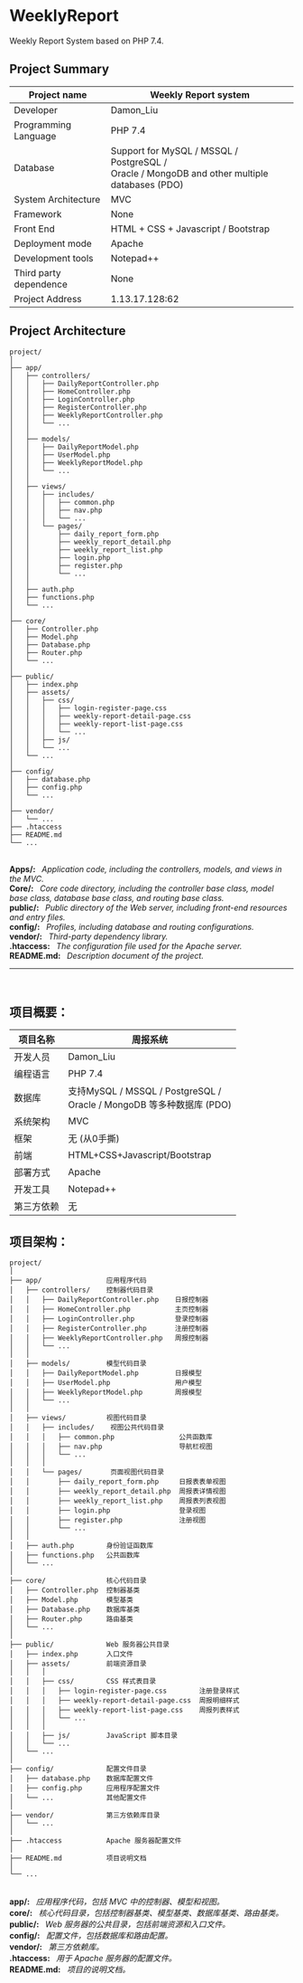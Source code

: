# WeeklyReport
Weekly Report System based on PHP 7.4.

## Project Summary
| Project name | Weekly Report system |
| -------- | ------- |
| Developer | Damon_Liu |
| Programming Language | PHP 7.4 |
| Database | Support for MySQL / MSSQL / PostgreSQL / <br> Oracle / MongoDB and other multiple databases (PDO) |
| System Architecture | MVC |
| Framework | None
| Front End | HTML + CSS + Javascript / Bootstrap |
| Deployment mode | Apache |
| Development tools | Notepad++ |
| Third party dependence | None |
| Project Address | 1.13.17.128:62 |


## Project Architecture
```
project/
│            
├── app/                
│   ├── controllers/    
│   │   ├── DailyReportController.php    
│   │   ├── HomeController.php           
│   │   ├── LoginController.php          
│   │   ├── RegisterController.php       
│   │   ├── WeeklyReportController.php   
│   │   └── ...                          
│   │
│   ├── models/         
│   │   ├── DailyReportModel.php         
│   │   ├── UserModel.php                
│   │   ├── WeeklyReportModel.php        
│   │   └── ...                          
│   │
│   ├── views/          
│   │   ├── includes/    
│   │   │   ├── common.php                
│   │   │   ├── nav.php                   
│   │   │   └── ... 
│   │   └── pages/       
│   │       ├── daily_report_form.php     
│   │       ├── weekly_report_detail.php  
│   │       ├── weekly_report_list.php    
│   │       ├── login.php                 
│   │       ├── register.php              
│   │       └── ...                       
│   │
│   ├── auth.php        
│   ├── functions.php   
│   └── ...             
│
├── core/               
│   ├── Controller.php  
│   ├── Model.php       
│   ├── Database.php    
│   ├── Router.php      
│   └── ...             
│
├── public/             
│   ├── index.php       
│   ├── assets/         
│   │   ├── css/        
│   │   │   ├── login-register-page.css        
│   │   │   ├── weekly-report-detail-page.css  
│   │   │   ├── weekly-report-list-page.css    
│   │   │   └── ...
│   │   ├── js/         
│   │   └── ...
│   └── ...    
│
├── config/             
│   ├── database.php    
│   ├── config.php      
│   └── ...     
│
├── vendor/           
│   └── ...
├── .htaccess 
├── README.md
└── ... 

```
<br>
<b>Apps/: </b> &nbsp;&nbsp;<i>Application code, including the controllers, models, and views in the MVC.</i><br>
<b>Core/: </b> &nbsp;&nbsp;<i>Core code directory, including the controller base class, model base class, database base class, and routing base class.</i><br>
<b>public/: </b> &nbsp;&nbsp;<i>Public directory of the Web server, including front-end resources and entry files.</i><br>
<b>config/: </b> &nbsp;&nbsp;<i>Profiles, including database and routing configurations.</i><br>
<b>vendor/: </b> &nbsp;&nbsp;<i>Third-party dependency library.</i><br>
<b>.htaccess: </b> &nbsp;&nbsp;<i>The configuration file used for the Apache server.</i><br>
<b>README.md: </b> &nbsp;&nbsp;<i>Description document of the project.</i>

<br>
<hr>
<br>

## 项目概要：
| 项目名称 | 周报系统 |
| -------- | ------- |
| 开发人员 | Damon_Liu |
| 编程语言 | PHP 7.4 |
| 数据库   | 支持MySQL / MSSQL / PostgreSQL / <br> Oracle / MongoDB 等多种数据库 (PDO) |
| 系统架构 | MVC |
| 框架     | 无 (从0手撕) |
| 前端     | HTML+CSS+Javascript/Bootstrap |
| 部署方式 | Apache |
| 开发工具 | Notepad++ |
| 第三方依赖 | 无 |

## 项目架构：　
```
project/ 
│            
├── app/                应用程序代码
│   ├── controllers/    控制器代码目录
│   │   ├── DailyReportController.php    日报控制器
│   │   ├── HomeController.php           主页控制器
│   │   ├── LoginController.php          登录控制器
│   │   ├── RegisterController.php       注册控制器
│   │   ├── WeeklyReportController.php   周报控制器
│   │   └── ...                          
│   │
│   ├── models/         模型代码目录
│   │   ├── DailyReportModel.php         日报模型
│   │   ├── UserModel.php                用户模型
│   │   ├── WeeklyReportModel.php        周报模型
│   │   └── ...                          
│   │
│   ├── views/          视图代码目录
│   │   ├── includes/    视图公共代码目录
│   │   │   ├── common.php                公共函数库
│   │   │   ├── nav.php                   导航栏视图
│   │   │   └── ...                       
│   │	│
│   │   └── pages/       页面视图代码目录
│   │       ├── daily_report_form.php     日报表表单视图
│   │       ├── weekly_report_detail.php  周报表详情视图
│   │       ├── weekly_report_list.php    周报表列表视图
│   │       ├── login.php                 登录视图
│   │       ├── register.php              注册视图
│   │       └── ...                       
│   │
│   ├── auth.php        身份验证函数库
│   ├── functions.php   公共函数库
│   └── ...             
│
├── core/               核心代码目录
│   ├── Controller.php  控制器基类
│   ├── Model.php       模型基类
│   ├── Database.php    数据库基类
│   ├── Router.php      路由基类
│   └── ...             
│
├── public/             Web 服务器公共目录
│   ├── index.php       入口文件
│   ├── assets/         前端资源目录
│   │   │
│   │   ├── css/        CSS 样式表目录
│   │   │   ├── login-register-page.css        注册登录样式
│   │   │   ├── weekly-report-detail-page.css  周报明细样式
│   │   │   ├── weekly-report-list-page.css    周报列表样式
│   │   │   └── ...
│   │   │
│   │   ├── js/         JavaScript 脚本目录
│   │   └── ...
│   └── ...             
│
├── config/             配置文件目录
│   ├── database.php    数据库配置文件
│   ├── config.php      应用程序配置文件
│   └── ...             其他配置文件
│
├── vendor/             第三方依赖库目录
│   └── ...             
│
├── .htaccess           Apache 服务器配置文件
│
├── README.md           项目说明文档
│
└── ...                 
```
<br>
<b>app/: </b> &nbsp;&nbsp;<i>应用程序代码，包括 MVC 中的控制器、模型和视图。</i><br>
<b>core/: </b> &nbsp;&nbsp;<i>核心代码目录，包括控制器基类、模型基类、数据库基类、路由基类。</i><br>
<b>public/: </b> &nbsp;&nbsp;<i>Web 服务器的公共目录，包括前端资源和入口文件。</i><br>
<b>config/: </b> &nbsp;&nbsp;<i>配置文件，包括数据库和路由配置。</i><br>
<b>vendor/: </b> &nbsp;&nbsp;<i>第三方依赖库。</i><br>
<b>.htaccess: </b> &nbsp;&nbsp;<i>用于 Apache 服务器的配置文件。</i><br>
<b>README.md: </b> &nbsp;&nbsp;<i>项目的说明文档。</i><br>
